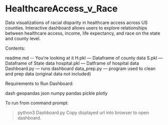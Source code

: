 # HealthcareAccess_v_Race

Data visualizations of racial disparity in healthcare access across US counties. Interactive dashboard allows users to explore relationships
between healthcare access, income, life expectancy, and race on the state and county level.



Contents:

readme.md -- You're looking at it
H.pkl — Dataframe of county data
S.pkl — Dataframe of State data
hospital.pkl — Datframe of hospital data
Dashboard.py — runs dashboard
data_prep.py — program used to clean and prep data (original data not included)



Requirements to Run Dashboard:

dash
geopandas
json
numpy
pandas
pickle
plotly


To run from command prompt:

>python3 Dashboard.py
Copy displayed url into browser to open dashboard.
